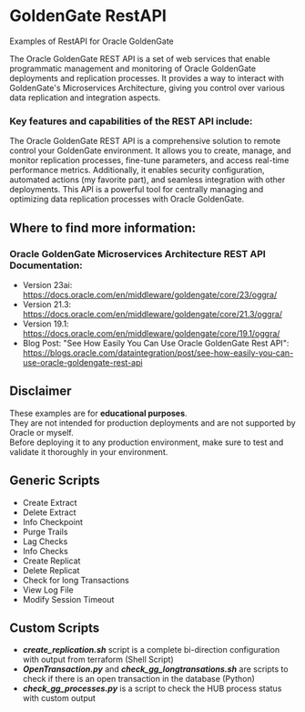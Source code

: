 # GoldenGate RestAPI
Examples of RestAPI for Oracle GoldenGate 

The Oracle GoldenGate REST API is a set of web services that enable programmatic management and monitoring of Oracle GoldenGate deployments and replication processes.
It provides a way to interact with GoldenGate's Microservices Architecture, giving you control over various data replication and integration aspects.

### Key features and capabilities of the REST API include:

The Oracle GoldenGate REST API is a comprehensive solution to remote control your GoldenGate environment. It allows you to create, manage, and monitor replication processes, fine-tune parameters, and access real-time performance metrics. Additionally, it enables security configuration, automated actions (my favorite part), and seamless integration with other deployments. This API is a powerful tool for centrally managing and optimizing data replication processes with Oracle GoldenGate.

## Where to find more information:

### Oracle GoldenGate Microservices Architecture REST API Documentation:
* Version 23ai: https://docs.oracle.com/en/middleware/goldengate/core/23/oggra/ 
* Version 21.3: https://docs.oracle.com/en/middleware/goldengate/core/21.3/oggra/ 
* Version 19.1: https://docs.oracle.com/en/middleware/goldengate/core/19.1/oggra/ 
* Blog Post: "See How Easily You Can Use Oracle GoldenGate Rest API": \
  https://blogs.oracle.com/dataintegration/post/see-how-easily-you-can-use-oracle-goldengate-rest-api

## Disclaimer 
These examples are for **educational purposes**. \
They are not intended for production deployments and are not supported by Oracle or myself.  \
Before deploying it to any production environment, make sure to test and validate it thoroughly in your environment.

## Generic Scripts
* Create Extract
* Delete Extract
* Info Checkpoint
* Purge Trails
* Lag Checks
* Info Checks
* Create Replicat
* Delete Replicat
* Check for long Transactions
* View Log File
* Modify Session Timeout

## Custom Scripts
* ***create_replication.sh*** script is a complete bi-direction configuration with output from terraform (Shell Script)
* ***OpenTransaction.py*** and ***check_gg_longtransations.sh*** are scripts to check if there is an open transaction in the database (Python)
* ***check_gg_processes.py*** is a script to check the HUB process status with custom output


